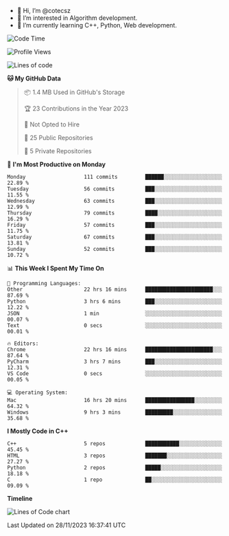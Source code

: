 - 👋 Hi, I’m @cotecsz
- 👀 I’m interested in Algorithm development.
- 🌱 I’m currently learning C++, Python, Web development.

<!---
cotecsz/cotecsz is a ✨ special ✨ repository because its `README.md` (this file) appears on your GitHub profile.
You can click the Preview link to take a look at your changes.
--->

<!--START_SECTION:waka-->
![Code Time](http://img.shields.io/badge/Code%20Time-25%20hrs%2024%20mins-blue)

![Profile Views](http://img.shields.io/badge/Profile%20Views-175-blue)

![Lines of code](https://img.shields.io/badge/From%20Hello%20World%20I%27ve%20Written-1.2%20million%20lines%20of%20code-blue)

**🐱 My GitHub Data** 

> 📦 1.4 MB Used in GitHub's Storage 
 > 
> 🏆 23 Contributions in the Year 2023
 > 
> 🚫 Not Opted to Hire
 > 
> 📜 25 Public Repositories 
 > 
> 🔑 5 Private Repositories 
 > 
📅 **I'm Most Productive on Monday** 

```text
Monday                   111 commits         ██████░░░░░░░░░░░░░░░░░░░   22.89 % 
Tuesday                  56 commits          ███░░░░░░░░░░░░░░░░░░░░░░   11.55 % 
Wednesday                63 commits          ███░░░░░░░░░░░░░░░░░░░░░░   12.99 % 
Thursday                 79 commits          ████░░░░░░░░░░░░░░░░░░░░░   16.29 % 
Friday                   57 commits          ███░░░░░░░░░░░░░░░░░░░░░░   11.75 % 
Saturday                 67 commits          ███░░░░░░░░░░░░░░░░░░░░░░   13.81 % 
Sunday                   52 commits          ███░░░░░░░░░░░░░░░░░░░░░░   10.72 % 
```


📊 **This Week I Spent My Time On** 

```text
💬 Programming Languages: 
Other                    22 hrs 16 mins      ██████████████████████░░░   87.69 % 
Python                   3 hrs 6 mins        ███░░░░░░░░░░░░░░░░░░░░░░   12.22 % 
JSON                     1 min               ░░░░░░░░░░░░░░░░░░░░░░░░░   00.07 % 
Text                     0 secs              ░░░░░░░░░░░░░░░░░░░░░░░░░   00.01 % 

🔥 Editors: 
Chrome                   22 hrs 16 mins      ██████████████████████░░░   87.64 % 
PyCharm                  3 hrs 7 mins        ███░░░░░░░░░░░░░░░░░░░░░░   12.31 % 
VS Code                  0 secs              ░░░░░░░░░░░░░░░░░░░░░░░░░   00.05 % 

💻 Operating System: 
Mac                      16 hrs 20 mins      ████████████████░░░░░░░░░   64.32 % 
Windows                  9 hrs 3 mins        █████████░░░░░░░░░░░░░░░░   35.68 % 
```

**I Mostly Code in C++** 

```text
C++                      5 repos             ███████████░░░░░░░░░░░░░░   45.45 % 
HTML                     3 repos             ███████░░░░░░░░░░░░░░░░░░   27.27 % 
Python                   2 repos             █████░░░░░░░░░░░░░░░░░░░░   18.18 % 
C                        1 repo              ██░░░░░░░░░░░░░░░░░░░░░░░   09.09 % 
```



**Timeline**

![Lines of Code chart](https://raw.githubusercontent.com/cotecsz/cotecsz/master/assets/bar_graph.png)


 Last Updated on 28/11/2023 16:37:41 UTC
<!--END_SECTION:waka-->
